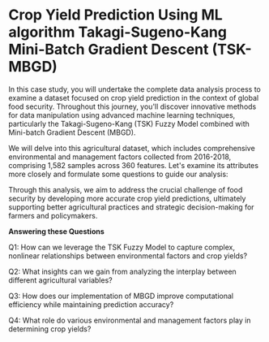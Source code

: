 # Crop Yield Prediction Using ML algorithm Takagi-Sugeno-Kang Mini-Batch Gradient Descent (TSK-MBGD)
In this case study, you will undertake the complete data analysis process to examine a dataset focused on crop yield prediction in the context of global food security. Throughout this journey, you'll discover innovative methods for data manipulation using advanced machine learning techniques, particularly the Takagi-Sugeno-Kang (TSK) Fuzzy Model combined with Mini-batch Gradient Descent (MBGD).

We will delve into this agricultural dataset, which includes comprehensive environmental and management factors collected from 2016-2018, comprising 1,582 samples across 360 features. Let's examine its attributes more closely and formulate some questions to guide our analysis:

Through this analysis, we aim to address the crucial challenge of food security by developing more accurate crop yield predictions, ultimately supporting better agricultural practices and strategic decision-making for farmers and policymakers.

**Answering these Questions**

Q1: How can we leverage the TSK Fuzzy Model to capture complex, nonlinear relationships between environmental factors and crop yields?

Q2: What insights can we gain from analyzing the interplay between different agricultural variables?

Q3: How does our implementation of MBGD improve computational efficiency while maintaining prediction accuracy?

Q4: What role do various environmental and management factors play in determining crop yields?
